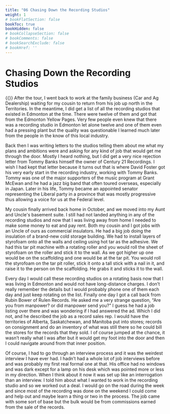 ```yaml
---
title: "06 Chasing Down the Recording Studios"
weight: 1
# bookFlatSection: false
bookToc: true
bookHidden: false
# bookCollapseSection: false
# bookComments: false
# bookSearchExclude: false
# bookHref: ''
---
```

# Chasing Down the Recording Studios
{{<picture src="/images/Studios.png"  width="300 px">}}
After the tour, I went back to work at the family business (Car and Ag Dealership) waiting for my cousin to return from his job up north in the Territories.  In the meantime, I did get a list of all the recording studios that existed in Edmonton at the time.  There were twelve of them and got that from the Edmonton Yellow Pages.  Very few people even knew that there was a recording studio in Edmonton let alone twelve and one of them even had a pressing plant but the quality was questionable I learned much later from the people in the know of this local industry.

Back then I was writing letters to the studios telling them about me what my plans and ambitions were and asking for any kind of job that would get me through the door.  Mostly I heard nothing, but I did get a very nice rejection letter from Tommy Banks himself the owner of Century 21 Recordings.  I wish I had kept that letter because it turns out that is where David Foster got his very early start in the recording industry, working with Tommy Banks.  Tommy was one of the major supporters of the music program at Grant McEwan and he had a jazz big band that often toured overseas, especially in Japan.  Later in his life, Tommy became an appointed senator representing the Liberal party in a province that was mostly progressive thus allowing a voice for us at the Federal level.

My cousin finally arrived back home in October, and we moved into my Aunt and Uncle's basement suite.  I still had not landed anything in any of the recording studios and now that I was living away from home I needed to make some money to eat and pay rent.  Both my cousin and I got jobs with an Uncle of ours as commercial insulators.  He had a big job doing the insulation of a brand-new cold storage building.  We had to install layers of styrofoam onto all the walls and ceiling using hot tar as the adhesive.  We had this tar pit machine with a rotating roller and you would roll the sheet of styrofoam on the roller and stick it to the wall.  As we got higher up one would be on the scaffolding and one would be at the tar pit.  You would roll the styrofoam on the tar pit roller, stick it onto a tall stick with a nail in it, and raise it to the person on the scaffolding.  He grabs it and sticks it to the wall.

Every day I would call these recording studios on a rotating basis now that I was living in Edmonton and would not have long-distance charges.  I don’t really remember the details but I would probably phone one of them each day and just keep rotating on the list.  Finally one day I got a call back from Rubin Bower of Rulen Records.  He asked me a very strange question, “Are you from manpower? or did manpower send you?”  I guess he had a job listing over there and was wondering if I had answered the ad.  Which I did not, and he described the job as a record sales rep.  I would have the territories of Alberta, Saskatchewan, and Manitoba put into stores; records on consignment and do an inventory of what was still there so he could bill the stores for the records that they sold.  I of course jumped at the chance, it wasn’t really what I was after but it would get my foot into the door and then I could navigate around from that inner position.

Of course, I had to go through an interview process and it was the weirdest interview I have ever had.  I hadn’t had a whole lot of job interviews before and was probably my first real formal one at that.  His office had no windows and was dark except for a lamp on his desk which was pointed more or less in my direction.  When I think about it now it was set up like an interrogation than an interview.  I told him about what I wanted to work in the recording studio and so we worked out a deal.  I would go on the road during the week and since most of the recording was done on the weekend I could come and help out and maybe learn a thing or two in the process.  The job came with some sort of base but the bulk would be from commissions earned from the sale of the records.